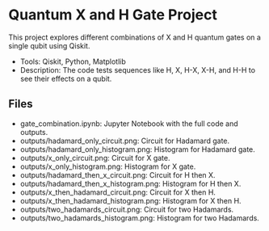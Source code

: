 # Quantum X and H Gate Project
This project explores different combinations of X and H quantum gates on a single qubit using Qiskit.
- Tools: Qiskit, Python, Matplotlib
- Description: The code tests sequences like H, X, H-X, X-H, and H-H to see their effects on a qubit.

## Files
- gate_combination.ipynb: Jupyter Notebook with the full code and outputs.
- outputs/hadamard_only_circuit.png: Circuit for Hadamard gate.
- outputs/hadamard_only_histogram.png: Histogram for Hadamard gate.
- outputs/x_only_circuit.png: Circuit for X gate.
- outputs/x_only_histogram.png: Histogram for X gate.
- outputs/hadamard_then_x_circuit.png: Circuit for H then X.
- outputs/hadamard_then_x_histogram.png: Histogram for H then X.
- outputs/x_then_hadamard_circuit.png: Circuit for X then H.
- outputs/x_then_hadamard_histogram.png: Histogram for X then H.
- outputs/two_hadamards_circuit.png: Circuit for two Hadamards.
- outputs/two_hadamards_histogram.png: Histogram for two Hadamards.
